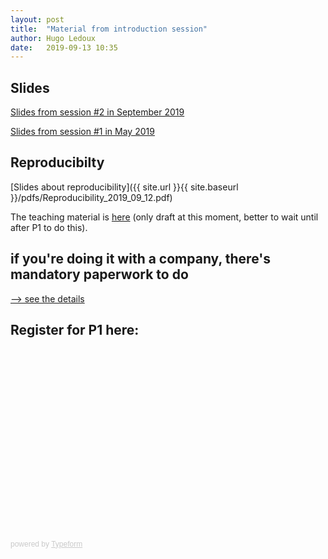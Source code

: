 ```yaml
---
layout: post
title:  "Material from introduction session"
author: Hugo Ledoux
date:   2019-09-13 10:35
---
```


## Slides

[Slides from session #2 in September 2019](https://speakerdeck.com/hugoledoux/geo2020)

[Slides from session #1 in May 2019](https://speakerdeck.com/hugoledoux/geo2020-introduction)


## Reproducibilty

[Slides about reproducibility]({{ site.url }}{{ site.baseurl }}/pdfs/Reproducibility_2019_09_12.pdf)

The teaching material is [here](https://osf.io/j97zp/) (only draft at this moment, better to wait until after P1 to do this).

## if you're doing it with a company, there's mandatory paperwork to do

[--> see the details](https://3d.bk.tudelft.nl/courses/geo2020/company/)



## Register for P1 here:

<div class="typeform-widget" data-url="https://hugol.typeform.com/to/OL3VGX" style="width: 100%; height: 300px;"></div> <script> (function() { var qs,js,q,s,d=document, gi=d.getElementById, ce=d.createElement, gt=d.getElementsByTagName, id="typef_orm", b="https://embed.typeform.com/"; if(!gi.call(d,id)) { js=ce.call(d,"script"); js.id=id; js.src=b+"embed.js"; q=gt.call(d,"script")[0]; q.parentNode.insertBefore(js,q) } })() </script> <div style="font-family: Sans-Serif;font-size: 12px;color: #999;opacity: 0.5; padding-top: 5px;"> powered by <a href="https://admin.typeform.com/signup?utm_campaign=hve5tZ&utm_source=typeform.com-2610075-Basic&utm_medium=typeform&utm_content=typeform-embedded-poweredbytypeform&utm_term=EN" style="color: #999" target="_blank">Typeform</a> </div>